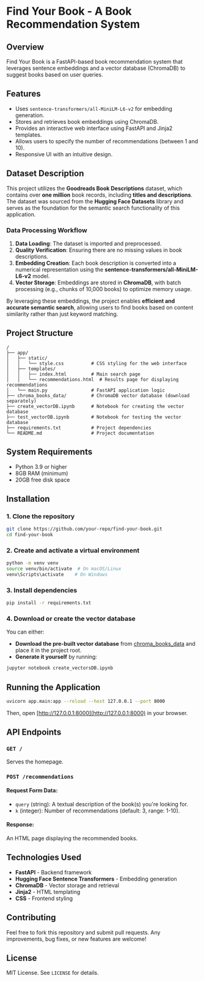 # Find Your Book - A Book Recommendation System

## Overview
Find Your Book is a FastAPI-based book recommendation system that leverages sentence embeddings and a vector database (ChromaDB) to suggest books based on user queries.

## Features
- Uses `sentence-transformers/all-MiniLM-L6-v2` for embedding generation.
- Stores and retrieves book embeddings using ChromaDB.
- Provides an interactive web interface using FastAPI and Jinja2 templates.
- Allows users to specify the number of recommendations (between 1 and 10).
- Responsive UI with an intuitive design.

## Dataset Description
This project utilizes the **Goodreads Book Descriptions** dataset, which contains over **one million** book records, including **titles and descriptions**. The dataset was sourced from the **Hugging Face Datasets** library and serves as the foundation for the semantic search functionality of this application.

### Data Processing Workflow
1. **Data Loading**: The dataset is imported and preprocessed.
2. **Quality Verification**: Ensuring there are no missing values in book descriptions.
3. **Embedding Creation**: Each book description is converted into a numerical representation using the **sentence-transformers/all-MiniLM-L6-v2** model.
4. **Vector Storage**: Embeddings are stored in **ChromaDB**, with batch processing (e.g., chunks of 10,000 books) to optimize memory usage.

By leveraging these embeddings, the project enables **efficient and accurate semantic search**, allowing users to find books based on content similarity rather than just keyword matching.


## Project Structure
```
/
├── app/
│   ├── static/
│   │   └── style.css          # CSS styling for the web interface
│   ├── templates/
│   │   ├── index.html         # Main search page
│   │   └── recommendations.html  # Results page for displaying recommendations
│   └── main.py                # FastAPI application logic
├── chroma_books_data/         # ChromaDB vector database (download separately)
├── create_vectorDB.ipynb      # Notebook for creating the vector database
├── test_vectorDB.ipynb        # Notebook for testing the vector database
├── requirements.txt           # Project dependencies
└── README.md                  # Project documentation
```

## System Requirements

- Python 3.9 or higher
- 8GB RAM (minimum)
- 20GB free disk space

## Installation

### 1. Clone the repository
```sh
git clone https://github.com/your-repo/find-your-book.git
cd find-your-book
```

### 2. Create and activate a virtual environment
```sh
python -m venv venv
source venv/bin/activate  # On macOS/Linux
venv\Scripts\activate    # On Windows
```

### 3. Install dependencies
```sh
pip install -r requirements.txt
```

### 4. Download or create the vector database
You can either:
- **Download the pre-built vector database** from [chroma_books_data](https://drive.google.com/drive/folders/1-2l29QrB3uABGft0ofro4wGE9Qh8R4DG?usp=sharing) and place it in the project root.
- **Generate it yourself** by running:
```sh
jupyter notebook create_vectorsDB.ipynb
```

## Running the Application
```sh
uvicorn app.main:app --reload --host 127.0.0.1 --port 8000
```
Then, open [http://127.0.0.1:8000](http://127.0.0.1:8000) in your browser.


## API Endpoints
### `GET /`
Serves the homepage.

### `POST /recommendations`
#### Request Form Data:
- `query` (string): A textual description of the book(s) you're looking for.
- `k` (integer): Number of recommendations (default: 3, range: 1-10).

#### Response:
An HTML page displaying the recommended books.

## Technologies Used
- **FastAPI** - Backend framework
- **Hugging Face Sentence Transformers** - Embedding generation
- **ChromaDB** - Vector storage and retrieval
- **Jinja2** - HTML templating
- **CSS** - Frontend styling

## Contributing
Feel free to fork this repository and submit pull requests. Any improvements, bug fixes, or new features are welcome!

## License
MIT License. See `LICENSE` for details.
